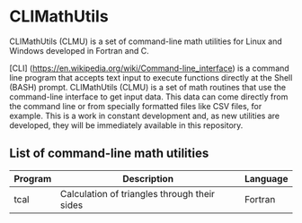# CLIMathUtils
CLIMathUtils (CLMU) is a set of command-line math utilities for Linux and Windows developed in Fortran and C.

[CLI] (https://en.wikipedia.org/wiki/Command-line_interface) is a command line program that accepts text input to execute functions directly at the Shell (BASH) prompt.
CLIMathUtils (CLMU) is a set of math routines that use the command-line interface to get input data. This data can come directly from the command line or from specially formatted files like CSV files, for example.
This is a work in constant development and, as new utilities are developed, they will be immediately available in this repository.

## List of command-line math utilities

| Program | Description | Language|
| --- | --- | --- |
| tcal | Calculation of triangles through their sides | Fortran |
